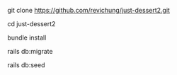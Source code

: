git clone https://github.com/revichung/just-dessert2.git

cd just-dessert2

bundle install

rails db:migrate

rails db:seed
